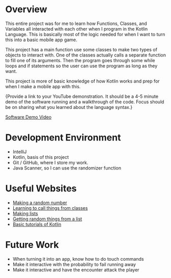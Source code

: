 # Overview

This entire project was for me to learn how Functions, Classes, and Variables all
interacted with each other when I program in the Kotlin Language. This is basically
most of the logic needed for when I want to turn this into a basic mobile app game. 

This project has a main function use some classes to make two types of objects to 
interact with. One of the classes actually calls a separate function to fill one
of its arguments. Then the program goes through some while loops and if statements
so the user can use the program as long as they want.

This project is more of basic knowledge of how Kotlin works and prep for when I
make a mobile app with this.

{Provide a link to your YouTube demonstration.  It should be a 4-5 minute demo of the software running and a walkthrough of the code.  Focus should be on sharing what you learned about the language syntax.}

[Software Demo Video](http://youtube.link.goes.here)

# Development Environment

* IntelliJ
* Kotlin, basis of this project
* Git / GitHub, where I store my work.
* Java Scanner, so I can use the randomizer function


# Useful Websites

* [Making a random number](https://www.techiedelight.com/generate-random-numbers-between-specified-range-kotlin/)
* [Learning to call things from classes](https://kotlinlang.org/docs/reference/properties.html)
* [Making lists](https://stackoverflow.com/questions/50318936/how-to-create-list-in-kotlin)
* [Getting random things from a list](https://stackoverflow.com/questions/47850156/get-a-random-item-from-list-using-kotlin-streams)
* [Basic tutorials of Kotlin](https://www.programiz.com/kotlin-programming)

# Future Work
* When turning it into an app, know how to do touch commands
* Make it interactive with the probability to fail running away
* Make it interactive and have the encounter attack the player
